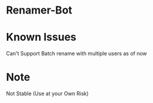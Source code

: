 # Renamer-Bot

# Known Issues
Can't Support Batch rename with multiple users as of now

# Note
Not Stable (Use at your Own Risk)
